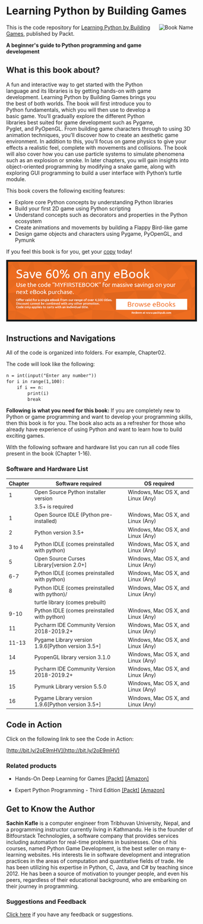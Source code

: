 # Learning Python by Building Games

<a href="https://www.packtpub.com/game-development/learning-python-by-building-games?utm_source=github&utm_medium=repository&utm_campaign=9781789802986"><img src="https://www.packtpub.com/media/catalog/product/cache/e4d64343b1bc593f1c5348fe05efa4a6/9/7/9781789802986-original.jpeg" alt="Book Name" height="256px" align="right"></a>

This is the code repository for [Learning Python by Building Games](https://www.packtpub.com/game-development/learning-python-by-building-games?utm_source=github&utm_medium=repository&utm_campaign=9781789802986), published by Packt.

**A beginner's guide to Python programming and game development**

## What is this book about?
A fun and interactive way to get started with the Python language and its libraries is by getting hands-on with game development.
Learning Python by Building Games brings you the best of both worlds. The book will first introduce you to Python fundamentals, which you will then use to develop a basic game. You’ll gradually explore the different Python libraries best suited for game development such as Pygame, Pyglet, and PyOpenGL. From building game characters through to using 3D animation techniques, you’ll discover how to create an aesthetic game environment. In addition to this, you’ll focus on game physics to give your effects a realistic feel, complete with movements and collisions. The book will also cover how you can use particle systems to simulate phenomena such as an explosion or smoke. In later chapters, you will gain insights into object-oriented programming by modifying a snake game, along with exploring GUI programming to build a user interface with Python’s turtle module.

This book covers the following exciting features: 
* Explore core Python concepts by understanding Python libraries
* Build your first 2D game using Python scripting
* Understand concepts such as decorators and properties in the Python ecosystem
* Create animations and movements by building a Flappy Bird-like game
* Design game objects and characters using Pygame, PyOpenGL, and Pymunk

If you feel this book is for you, get your [copy](https://www.amazon.com/dp/1789802989) today!

<a href="https://www.packtpub.com/?utm_source=github&utm_medium=banner&utm_campaign=GitHubBanner"><img src="https://raw.githubusercontent.com/PacktPublishing/GitHub/master/GitHub.png" 
alt="https://www.packtpub.com/" border="5" /></a>


## Instructions and Navigations
All of the code is organized into folders. For example, Chapter02.

The code will look like the following:
```
n = int(input("Enter any number"))
for i in range(1,100):
    if i == n:
        print(i)
        break
```

**Following is what you need for this book:**
If you are completely new to Python or game programming and want to develop your programming skills, then this book is for you. The book also acts as a refresher for those who already have experience of using Python and want to learn how to build exciting games.

With the following software and hardware list you can run all code files present in the book (Chapter 1-16).

### Software and Hardware List

| Chapter  | Software required                                 | OS required                        |
| -------- | --------------------------------------------------| -----------------------------------|
| 1        | Open Source Python installer version              | Windows, Mac OS X, and Linux (Any) |
|          | 3.5+ is required                                  |                                    |
| 1        | Open Source IDLE (Python pre-installed)           | Windows, Mac OS X, and Linux (Any) |
| 2        | Python version 3.5+                               | Windows, Mac OS X, and Linux (Any) |
| 3 to 4   | Python IDLE (comes preinstalled with python)      | Windows, Mac OS X, and Linux (Any) |   
| 5        | Open Source Curses Library[version 2.0+]          | Windows, Mac OS X, and Linux (Any) |
| 6-7      | Python IDLE (comes preinstalled with python)      | Windows, Mac OS X, and Linux (Any) |
| 8        | Python IDLE (comes preinstalled with python)/     | Windows, Mac OS X, and Linux (Any) |                                   
|          |  turtle library (comes prebuilt)                  |                                    |
| 9-10     | Python IDLE (comes preinstalled with python)      | Windows, Mac OS X, and Linux (Any) |
| 11       | Pycharm IDE Community Version 2018-2019.2+        | Windows, Mac OS X, and Linux (Any) |
| 11-13    | Pygame Library version 1.9.6[Python version 3.5+] | Windows, Mac OS X, and Linux (Any) |
| 14       | PyopenGL library version 3.1.0                    | Windows, Mac OS X, and Linux (Any) |
| 15       | Pycharm IDE Community Version 2018-2019.2+        | Windows, Mac OS X, and Linux (Any) |
| 15       | Pymunk Library version 5.5.0                      | Windows, Mac OS X, and Linux (Any) |
| 16       | Pygame Library version 1.9.6[Python version 3.5+] | Windows, Mac OS X, and Linux (Any) |


## Code in Action

Click on the following link to see the Code in Action:

[http://bit.ly/2oE9mHV](http://bit.ly/2oE9mHV)

### Related products
* Hands-On Deep Learning for Games [[Packt]](https://www.packtpub.com/game-development/hands-deep-learning-games?utm_source=github&utm_medium=repository&utm_campaign=9781788994071) [[Amazon]](https://www.amazon.com/dp/1788994078)

* Expert Python Programming - Third Edition [[Packt]](https://www.packtpub.com/application-development/expert-python-programming-third-edition?utm_source=github&utm_medium=repository&utm_campaign=9781789808896) [[Amazon]](https://www.amazon.com/dp/1789808898)

## Get to Know the Author
**Sachin Kafle**
is a computer engineer from Tribhuvan University, Nepal, and a programming instructor currently living in Kathmandu. He is the founder of Bitfourstack Technologies, a software company that provides services including automation for real-time problems in businesses. One of his courses, named Python Game Development, is the best seller on many e-learning websites. His interests lie in software development and integration practices in the areas of computation and quantitative fields of trade. He has been utilizing his expertise in Python, C, Java, and C# by teaching since 2012. He has been a source of motivation to younger people, and even his peers, regardless of their educational background, who are embarking on their journey in programming.



### Suggestions and Feedback
[Click here](https://docs.google.com/forms/d/e/1FAIpQLSdy7dATC6QmEL81FIUuymZ0Wy9vH1jHkvpY57OiMeKGqib_Ow/viewform) if you have any feedback or suggestions.
